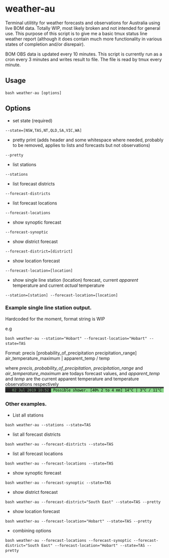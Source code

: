 # weather-au
Terminal utilitity for weather forecasts and observations for Australia using live BOM data. Totally WIP, most likely broken and not intended for general use. This purpose of this script is to give me a basic tmux status line weather report (although it does contain much more functionality in various states of completion and/or disrepair).


BOM OBS data is updated every 10 minutes. This script is currently run as a cron every 3 minutes and writes result to file. The file is read by tmux every minute.


## Usage

```
bash weather-au [options]
```

## Options

* set state (required)
```
--state=[NSW,TAS,NT,QLD,SA,VIC,WA]
```
* pretty print (adds header and some whitespace where needed, probably to be removed, applies to lists and forecasts but not observations)
```
--pretty
```
* list stations
```
--stations
```
* list forecast districts

```
--forecast-districts
```
* list forecast locations
```
--forecast-locations
```
* show synoptic forecast
```
--forecast-synoptic
```
* show district forecast
```
--forecast-district=[district]
```
* show location forecast
```
--forecast-location=[location]
```
* show single line station (location) forecast, current *apparent* temperature and current *actual* temperature
```
--station=[station] --forecast-location=[location]
```



### Example single line station output.
Hardcoded for the moment, format string is WIP

e.g
```
bash weather-au --station="Hobart" --forecast-location="Hobart" --state=TAS
```
Format: precis [probability_of_precipitation precipitation_range] air_temperature_maximum | apparent_temp / temp

where *precis*, *probability_of_precipitation*, *precipitation_range* and *air_temperature_maximum* are todays forecast values, and *apparent_temp* and *temp* are the current apparent temperature and temperature observations respectively
![Alt text](tmux-weather-au.png?raw=true "Example tmux status line")


### Other examples.
* List all stations

```
bash weather-au --stations --state=TAS
```
* list all forecast districts
```
bash weather-au --forecast-districts --state=TAS
```
* list all forecast locations
```
bash weather-au --forecast-locations --state=TAS
```
* show synoptic forecast
```
bash weather-au --forecast-synoptic --state=TAS
```
* show district forecast
```
bash weather-au --forecast-district="South East" --state=TAS --pretty
```
* show location forecast
```
bash weather-au --forecast-location="Hobart" --state=TAS --pretty
```
* combining options
```
bash weather-au --forecast-locations --forecast-synoptic --forecast-district="South East" --forecast-location="Hobart" --state=TAS --pretty
```
